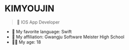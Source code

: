 
# KIMYOUJIN

> 🍎 IOS App Developer

- 💬 My favorite language: Swift
- 🏫 My affiliation: Gwangju Software Meister High School
- 👶🏻 My age: 18
